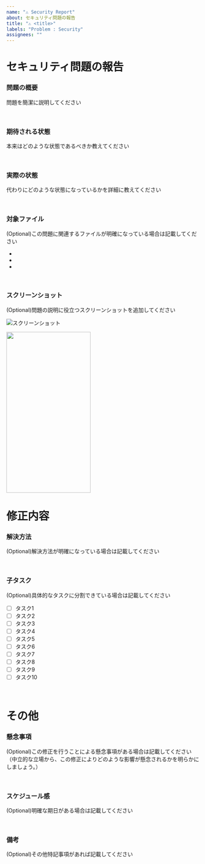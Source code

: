 ```yaml
---
name: "⚠️ Security Report"
about: セキュリティ問題の報告
title: "⚠️ <title>"
labels: "Problem : Security"
assignees: ""
---
```


# セキュリティ問題の報告

### 問題の概要

問題を簡潔に説明してください

<br>

### 期待される状態

本来はどのような状態であるべきか教えてください

<br>

### 実際の状態

代わりにどのような状態になっているかを詳細に教えてください

<br>

### 対象ファイル

(Optional)この問題に関連するファイルが明確になっている場合は記載してください

-
-
-

<br>

### スクリーンショット

(Optional)問題の説明に役立つスクリーンショットを追加してください

![スクリーンショット](画像URL)

<img src="画像URL" width = "220px" height = "420px">

<br>

# 修正内容

### 解決方法

(Optional)解決方法が明確になっている場合は記載してください

<br>

### 子タスク

(Optional)具体的なタスクに分割できている場合は記載してください

- [ ] タスク1
- [ ] タスク2
- [ ] タスク3
- [ ] タスク4
- [ ] タスク5
- [ ] タスク6
- [ ] タスク7
- [ ] タスク8
- [ ] タスク9
- [ ] タスク10

<br>

# その他

### 懸念事項

(Optional)この修正を行うことによる懸念事項がある場合は記載してください  
（中立的な立場から、この修正によりどのような影響が懸念されるかを明らかにしましょう。）

<br>

### スケジュール感

(Optional)明確な期日がある場合は記載してください

<br>

### 備考

(Optional)その他特記事項があれば記載してください
